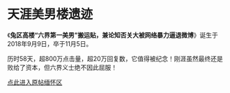 # 天涯美男楼遗迹
《**兔区高楼“六界第一美男”搬运贴，兼论知否关大被网络暴力逼退微博**》诞生于2018年9月9日，卒于11月5日。

历时58天，超800万点击量，超20万回复数，它值得被纪念！刚涯虽然最终还是败给了资本，但六界义士绝不因此屈服！

[点此进入原帖缅怀区](http://bbs.tianya.cn/post-funinfo-7685899-1.shtml)
